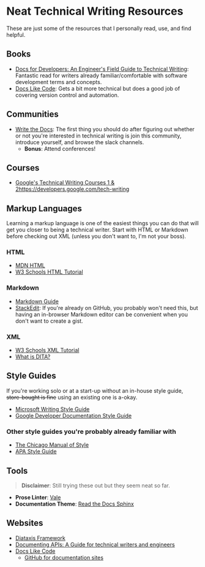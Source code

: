# Neat Technical Writing Resources

These are just some of the resources that I personally read, use, and find helpful. 

## Books
* [Docs for Developers: An Engineer's Field Guide to Technical Writing](https://www.oreilly.com/library/view/docs-for-developers/9781484272176/): Fantastic read for writers already familiar/comfortable with software development terms and concepts. 
* [Docs Like Code](https://www.docslikecode.com/): Gets a bit more technical but does a good job of covering version control and automation.


## Communities 
* [Write the Docs](https://www.writethedocs.org/): The first thing you should do after figuring out whether or not you're interested in technical writing is join this community, introduce yourself, and browse the slack channels. 
  * **Bonus**: Attend conferences! 

## Courses
* [Google's Technical Writing Courses 1 & 2]()https://developers.google.com/tech-writing

## Markup Languages
Learning a markup language is one of the easiest things you can do that will get you closer to being a technical writer. Start with HTML or Markdown before checking out XML (unless you don't want to, I'm not your boss). 

### HTML
* [MDN HTML](https://developer.mozilla.org/en-US/docs/Web/HTML)
* [W3 Schools HTML Tutorial](https://www.w3schools.com/html/)

### Markdown
* [Markdown Guide](https://www.markdownguide.org/)
* [StackEdit](https://stackedit.io/): If you're already on GitHub, you probably won't need this, but having an in-browser Markdown editor can be convenient when you don't want to create a gist. 

### XML
* [W3 Schools XML Tutorial](https://www.w3schools.com/xml/)
* [What is DITA?](https://www.xml.com/articles/2017/01/19/what-dita/)

## Style Guides
If you're working solo or at a start-up without an in-house style guide, ~~store-bought is fine~~ using an existing one is a-okay.  
* [Microsoft Writing Style Guide](https://learn.microsoft.com/en-us/style-guide/welcome/)
* [Google Developer Documentation Style Guide](https://developers.google.com/style)

### Other style guides you're probably already familiar with
* [The Chicago Manual of Style](https://www.chicagomanualofstyle.org/tools_citationguide.html)
* [APA Style Guide](https://apastyle.apa.org/)

## Tools 
> **Disclaimer**: Still trying these out but they seem neat so far. 
* **Prose Linter**: [Vale](https://vale.sh/) 
* **Documentation Theme**: [Read the Docs Sphinx](https://sphinx-rtd-theme.readthedocs.io/en/stable/demo/structure.html)

## Websites
* [Diataxis Framework](https://diataxis.fr/)
* [Documenting APIs: A Guide for technical writers and engineers](https://idratherbewriting.com/learnapidoc/)
* [Docs Like Code](https://www.docslikecode.com/learn/)
   * [GitHub for documentation sites](https://www.docslikecode.com/learn/00-github-for-docs-files/)
